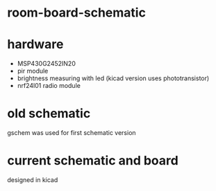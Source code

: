 room-board-schematic
====================
# hardware
- MSP430G2452IN20
- pir module
- brightness measuring with led (kicad version uses phototransistor)
- nrf24l01 radio module

# old schematic
gschem was used for first schematic version

# current schematic and board
designed in kicad
